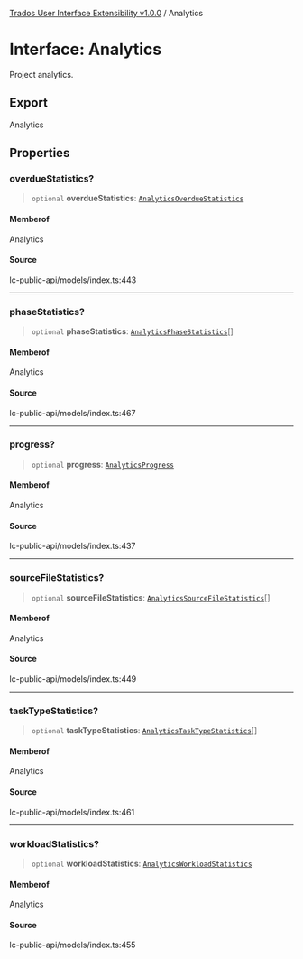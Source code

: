 [Trados User Interface Extensibility v1.0.0](../wiki/globals) / Analytics

# Interface: Analytics

Project analytics.

## Export

Analytics

## Properties

### overdueStatistics?

> `optional` **overdueStatistics**: [`AnalyticsOverdueStatistics`](../wiki/Interface.AnalyticsOverdueStatistics)

#### Memberof

Analytics

#### Source

lc-public-api/models/index.ts:443

***

### phaseStatistics?

> `optional` **phaseStatistics**: [`AnalyticsPhaseStatistics`](../wiki/Interface.AnalyticsPhaseStatistics)[]

#### Memberof

Analytics

#### Source

lc-public-api/models/index.ts:467

***

### progress?

> `optional` **progress**: [`AnalyticsProgress`](../wiki/Interface.AnalyticsProgress)

#### Memberof

Analytics

#### Source

lc-public-api/models/index.ts:437

***

### sourceFileStatistics?

> `optional` **sourceFileStatistics**: [`AnalyticsSourceFileStatistics`](../wiki/Interface.AnalyticsSourceFileStatistics)[]

#### Memberof

Analytics

#### Source

lc-public-api/models/index.ts:449

***

### taskTypeStatistics?

> `optional` **taskTypeStatistics**: [`AnalyticsTaskTypeStatistics`](../wiki/Interface.AnalyticsTaskTypeStatistics)[]

#### Memberof

Analytics

#### Source

lc-public-api/models/index.ts:461

***

### workloadStatistics?

> `optional` **workloadStatistics**: [`AnalyticsWorkloadStatistics`](../wiki/Interface.AnalyticsWorkloadStatistics)

#### Memberof

Analytics

#### Source

lc-public-api/models/index.ts:455
